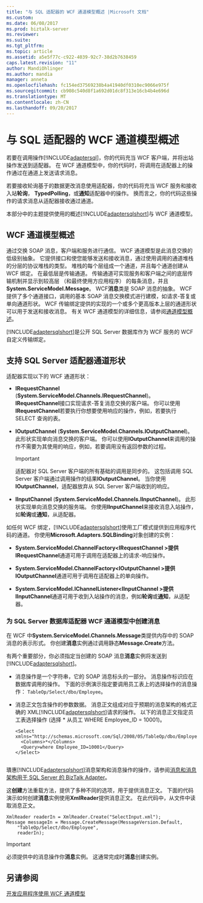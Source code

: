 ```yaml
---
title: "与 SQL 适配器的 WCF 通道模型概述 |Microsoft 文档"
ms.custom: 
ms.date: 06/08/2017
ms.prod: biztalk-server
ms.reviewer: 
ms.suite: 
ms.tgt_pltfrm: 
ms.topic: article
ms.assetid: a5e5f77c-c922-4039-92c7-38d2b7638459
caps.latest.revision: "11"
author: MandiOhlinger
ms.author: mandia
manager: anneta
ms.openlocfilehash: fc154ed37569238b4a41940df0310ec9066e975f
ms.sourcegitcommit: cb908c540d8f1a692d01dc8f313e16cb4b4e696d
ms.translationtype: MT
ms.contentlocale: zh-CN
ms.lasthandoff: 09/20/2017
---
```

# <a name="overview-of-the-wcf-channel-model-with-the-sql-adapter"></a>与 SQL 适配器的 WCF 通道模型概述
若要在调用操作[!INCLUDE[adaptersql](../../includes/adaptersql-md.md)]，你的代码充当 WCF 客户端，并将出站操作发送到适配器。 在 WCF 通道模型中，你的代码时，将调用在适配器上的操作通过在通道上发送请求消息。  
  
 若要接收轮询基于的数据更改消息使用适配器，你的代码将充当 WCF 服务和接收入站**轮询**， **TypedPolling**，或**通知**适配器中的操作。 换而言之，你的代码这些操作的请求消息从适配器接收通过通道。  
  
 本部分中的主题提供使用的概述[!INCLUDE[adaptersqlshort](../../includes/adaptersqlshort-md.md)]与 WCF 通道模型。  
  
## <a name="wcf-channel-model-overview"></a>WCF 通道模型概述  
 通过交换 SOAP 消息，客户端和服务进行通信。 WCF 通道模型是此消息交换的低级别抽象。 它提供接口和使您能够发送和接收消息，通过使用调用的通道堆栈的分层的协议堆栈的类型。 堆栈的每个层组成一个通道，并且每个通道创建从 WCF 绑定。 在最低层是传输通道。 传输通道可实现服务和客户端之间的底层传输机制并显示到较高层 （和最终使用方应用程序） 的每条消息，并且**System.ServiceModel.Message**。 WCF**消息**类是 SOAP 消息的抽象。 WCF 提供了多个通道接口，调用的基本 SOAP 消息交换模式进行建模，如请求-答复或单向通道形状。 WCF 传输绑定提供的实现的一个或多个更高版本上层的通道形状可以用于发送和接收消息。 有关 WCF 通道模型的详细信息，请参阅[通道模型概述](https://msdn.microsoft.com/library/ms729840.aspx)。
  
 [!INCLUDE[adaptersqlshort](../../includes/adaptersqlshort-md.md)]是公开 SQL Server 数据库作为 WCF 服务的 WCF 自定义传输绑定。  
  
## <a name="supported-channel-shapes-for-the-sql-server-adapter"></a>支持 SQL Server 适配器通道形状  
 适配器实现以下的 WCF 通道形状：  
  
-   **IRequestChannel** (**System.ServiceModel.Channels.IRequestChannel**)。 **IRequestChannel**接口实现请求-答复消息交换的客户端。 你可以使用**IRequestChannel**若要执行你想要使用响应的操作，例如，若要执行 SELECT 查询的表。  
  
-   **IOutputChannel** (**System.ServiceModel.Channels.IOutputChannel**)。 此形状实现单向消息交换的客户端。 你可以使用**IOutputChannel**来调用的操作不需要为其使用的响应，例如，若要调用没有返回参数的过程。  
  
    > [!IMPORTANT]
    >  适配器对 SQL Server 客户端的所有基础的调用是同步的。 这包括调用 SQL Server 客户端通过调用操作的结果**IOutputChannel**。 当你使用**IOutputChannel**，适配器放弃从 SQL Server 客户端收到的响应。  
  
-   **IInputChannel** (**System.ServiceModel.Channels.IInputChannel**)。 此形状实现单向消息交换的服务端。 你使用**IInputChannel**来接收消息入站操作，如**轮询**或**通知**，从适配器。  
  
 如任何 WCF 绑定，[!INCLUDE[adaptersqlshort](../../includes/adaptersqlshort-md.md)]使用工厂模式提供到应用程序代码的通道。 你使用**Microsoft.Adapters.SQLBinding**对象创建的实例：  
  
-   **System.ServiceModel.ChannelFactory\<IRequestChannel >**提供**IRequestChannel**通道可用于调用在适配器上的请求-响应操作。  
  
-   **System.ServiceModel.ChannelFactory\<IOutputChannel >**提供**IOutputChannel**通道可用于调用在适配器上的单向操作。  
  
-   **System.ServiceModel.IChannelListener\<IInputChannel >**提供**IInputChannel**通道可用于收到入站操作的消息，例如**轮询**或**通知**，从适配器。  
  
### <a name="creating-messages-for-the-sql-server-database-adapter-in-the-wcf-channel-model"></a>为 SQL Server 数据库适配器 WCF 通道模型中创建消息  
 在 WCF 中**System.ServiceModel.Channels.Message**类提供内存中的 SOAP 消息的表示形式。 你创建**消息**实例通过调用静态**Message.Create**方法。  
  
 有两个重要部分，你必须指定当创建的 SOAP 消息**消息**实例将发送到[!INCLUDE[adaptersqlshort](../../includes/adaptersqlshort-md.md)]。  
  
-   消息操作是一个字符串，它的 SOAP 消息标头的一部分。 消息操作标识应在数据库调用的操作。 下面的示例演示指定要调用员工表上的选择操作的消息操作： `TableOp/Select/dbo/Employee`。  
  
-   消息正文包含操作的参数数据。 消息正文组成对应于预期的消息架构的格式正确的 XML[!INCLUDE[adaptersqlshort](../../includes/adaptersqlshort-md.md)]请求的操作。 以下的消息正文指定员工表选择操作 (选择 * 从员工 WHERE Employee_ID = 10001)。  
  
    ```  
    <Select xmlns="http://schemas.microsoft.com/Sql/2008/05/TableOp/dbo/Employee">  
      <Columns>*</Columns>  
      <Query>where Employee_ID=10001</Query>  
    </Select>  
  
    ```  
  
 璝惠[!INCLUDE[adaptersqlshort](../../includes/adaptersqlshort-md.md)]消息架构和消息操作的操作，请参阅[消息和消息架构用于 SQL Server 的 BizTalk Adapter](../../adapters-and-accelerators/adapter-sql/messages-and-message-schemas-for-biztalk-adapter-for-sql-server.md)。  
  
 这**创建**方法重载方法，提供了多种不同的选项，用于提供消息正文。 下面的代码演示如何创建**消息**实例使用**XmlReader**提供消息正文。 在此代码中，从文件中读取消息正文。  
  
```  
XmlReader readerIn = XmlReader.Create("SelectInput.xml");  
Message messageIn = Message.CreateMessage(MessageVersion.Default,  
    "TableOp/Select/dbo/Employee",  
    readerIn);  
```  
  
> [!IMPORTANT]
>  必须提供中的消息操作你**消息**实例。 这通常完成时**消息**创建实例。  
  
## <a name="see-also"></a>另请参阅  
[开发应用程序使用 WCF 通道模型](../../adapters-and-accelerators/adapter-sql/develop-sql-applications-using-the-wcf-channel-model.md)